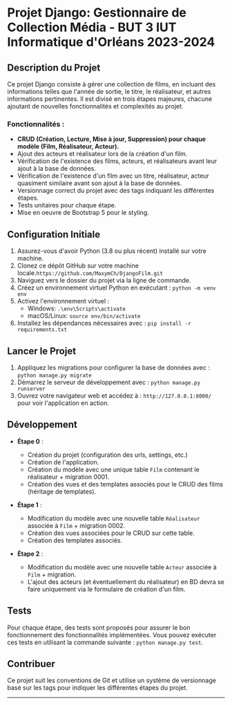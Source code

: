 # Projet Django: Gestionnaire de Collection Média - BUT 3 IUT Informatique d'Orléans 2023-2024

## Description du Projet
Ce projet Django consiste à gérer une collection de films, en incluant des informations telles que l'année de sortie, le titre, le réalisateur, et autres informations pertinentes. Il est divisé en trois étapes majeures, chacune ajoutant de nouvelles fonctionnalités et complexités au projet.

### Fonctionnalités :
- **CRUD (Création, Lecture, Mise à jour, Suppression) pour chaque modèle (Film, Réalisateur, Acteur).**
- Ajout des acteurs et réalisateur lors de la création d'un film.
- Vérification de l'existence des films, acteurs, et réalisateurs avant leur ajout à la base de données.
- Vérification de l'existence d'un film avec un titre, réalisateur, acteur quasiment similaire avant son ajout à la base de données.
- Versionnage correct du projet avec des tags indiquant les différentes étapes.
- Tests unitaires pour chaque étape.
- Mise en oeuvre de Bootstrap 5 pour le styling.


## Configuration Initiale

1. Assurez-vous d'avoir Python (3.8 ou plus récent) installé sur votre machine. 
2. Clonez ce dépôt GitHub sur votre machine locale.`https://github.com/MaxymCh/DjangoFilm.git`
3. Naviguez vers le dossier du projet via la ligne de commande.
4. Créez un environnement virtuel Python en exécutant : `python -m venv env`
5. Activez l'environnement virtuel :
    - Windows: `.\env\Scripts\activate`
    - macOS/Linux: `source env/bin/activate`
6. Installez les dépendances nécessaires avec : `pip install -r requirements.txt`

## Lancer le Projet

1. Appliquez les migrations pour configurer la base de données avec : `python manage.py migrate`
2. Démarrez le serveur de développement avec : `python manage.py runserver`
3. Ouvrez votre navigateur web et accédez à : `http://127.0.0.1:8000/` pour voir l'application en action.

## Développement

- **Étape 0** :
    - Création du projet (configuration des urls, settings, etc.)
    - Création de l'application.
    - Création du modèle avec une unique table `Film` contenant le réalisateur + migration 0001.
    - Création des vues et des templates associés pour le CRUD des films (héritage de templates).

- **Étape 1** :
    - Modification du modèle avec une nouvelle table `Réalisateur` associée à `Film` + migration 0002.
    - Création des vues associées pour le CRUD sur cette table.
    - Création des templates associés.

- **Étape 2** :
    - Modification du modèle avec une nouvelle table `Acteur` associée à `Film` + migration.
    - L'ajout des acteurs (et éventuellement du réalisateur) en BD devra se faire uniquement via le formulaire de création d'un film.

## Tests

Pour chaque étape, des tests sont proposés pour assurer le bon fonctionnement des fonctionnalités implémentées. Vous pouvez exécuter ces tests en utilisant la commande suivante : `python manage.py test`.

## Contribuer

Ce projet suit les conventions de Git et utilise un système de versionnage basé sur les tags pour indiquer les différentes étapes du projet.



---

